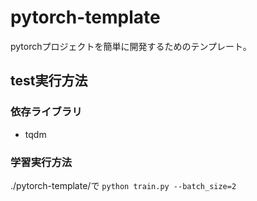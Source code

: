 # pytorch-template
pytorchプロジェクトを簡単に開発するためのテンプレート。


## test実行方法

### 依存ライブラリ
- tqdm

### 学習実行方法
./pytorch-template/で `python train.py --batch_size=2`  

